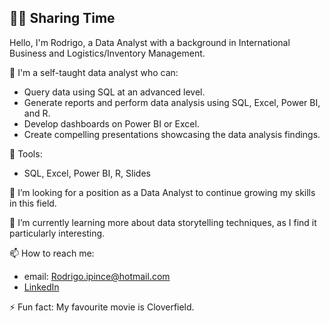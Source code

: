 ## 😶‍🌫️ Sharing Time

Hello, I'm Rodrigo, a Data Analyst with a background in International Business and Logistics/Inventory Management.

🫡  I'm a self-taught data analyst who can:

- Query data using SQL at an advanced level.
- Generate reports and perform data analysis using SQL, Excel, Power BI, and R.
- Develop dashboards on Power BI or Excel.
- Create compelling presentations showcasing the data analysis findings.


🔨  Tools:

- SQL, Excel, Power BI, R, Slides



🔭  I’m looking for a position as a Data Analyst to continue growing my skills in this field.

🌱  I’m currently learning more about data storytelling techniques, as I find it particularly interesting.

📫  How to reach me: 
- email: Rodrigo.ipince@hotmail.com
- [LinkedIn](https://www.linkedin.com/in/rodrigo-ipince/)

⚡ Fun fact: My favourite movie is Cloverfield.

<!--
**Memesls/Memesls** is a ✨ _special_ ✨ repository because its `README.md` (this file) appears on your GitHub profile.

Here are some ideas to get you started:

- 🔭 I’m currently working on ...
- 🌱 I’m currently learning ...
- 👯 I’m looking to collaborate on ...
- 🤔 I’m looking for help with ...
- 💬 Ask me about ...
- 📫 How to reach me: ...
- 😄 Pronouns: ...
- ⚡ Fun fact: ...
-->
